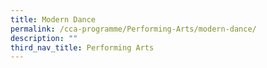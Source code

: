 ```yaml
---
title: Modern Dance
permalink: /cca-programme/Performing-Arts/modern-dance/
description: ""
third_nav_title: Performing Arts
---
```

